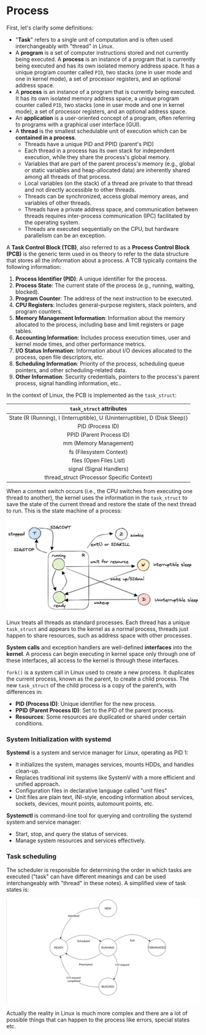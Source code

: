 # Process

First, let's clarify some definitions:

- "**Task**" refers to a single unit of computation and is often used interchangeably with "thread" in Linux.
- A **program** is a set of computer instructions stored and not currently being executed. A **process** is an instance of a program that is currently being executed and has its own isolated memory address space. It has a unique program counter called `PID`, two stacks (one in user mode and one in kernel mode), a set of processor registers, and an optional address space.
- A **process** is an instance of a program that is currently being executed. It has its own isolated memory address space, a unique program counter called `PID`, two stacks (one in user mode and one in kernel mode), a set of processor registers, and an optional address space.
- An **application** is a user-oriented concept of a program, often referring to programs with a graphical user interface (GUI).
- A **thread** is the smallest schedulable unit of execution which can be **contained in a process**.
	- Threads have a unique PID and PPID (parent's PID)
	- Each thread in a process has its own stack for independent execution, while they share the process's global memory.
	- Variables that are part of the parent process's memory (e.g., global or static variables and heap-allocated data) are inherently shared among all threads of that process.
	- Local variables (on the stack) of a thread are private to that thread and not directly accessible to other threads.
	- Threads can be synchronized, access global memory areas, and variables of other threads.
	- Threads have a private address space, and communication between threads requires inter-process communication (IPC) facilitated by the operating system.
	- Threads are executed sequentially on the CPU, but hardware parallelism can be an exception.


A **Task Control Block (TCB)**, also referred to as a **Process Control Block (PCB)** is the generic term used in os theory to refer to the data structure that stores all the information about a process. A TCB typically contains the following information:

1. **Process Identifier (PID)**: A unique identifier for the process.
2. **Process State**: The current state of the process (e.g., running, waiting, blocked).
3. **Program Counter**: The address of the next instruction to be executed.
4. **CPU Registers**: Includes general-purpose registers, stack pointers, and program counters.
5. **Memory Management Information**: Information about the memory allocated to the process, including base and limit registers or page tables.
6. **Accounting Information**: Includes process execution times, user and kernel mode times, and other performance metrics.
7. **I/O Status Information**: Information about I/O devices allocated to the process, open file descriptors, etc.
8. **Scheduling Information**: Priority of the process, scheduling queue pointers, and other scheduling-related data.
9. **Other Information**: Security credentials, pointers to the process's parent process, signal handling information, etc.​​​​.

In the context of Linux, the PCB is implemented as the `task_struct`: 

|                          `task_struct` attributes                           |
| :-------------------------------------------------------------------------: |
| State {R (Running), I (Interruptible), U (Uninterruptible), D (Disk Sleep)} |
|                              PID (Process ID)                               |
|                          PPID (Parent Process ID)                           |
|                           mm (Memory Management)                            |
|                           fs (Filesystem Context)                           |
|                           files (Open Files List)                           |
|                          signal (Signal Handlers)                           |
|                 thread_struct (Processor Specific Context)                  |


When a context switch occurs (i.e., the CPU switches from executing one thread to another), the kernel uses the information in the `task_struct` to save the state of the current thread and restore the state of the next thread to run.
This is the state machine of a process: 

![](images/0fbb3bc5f8d6d9c9bf62a20044ee6bc5.png)


Linux treats all threads as standard processes. Each thread has a unique `task_struct` and appears to the kernel as a normal process, threads just happen to share resources, such as address space with other processes.

**System calls** and exception handlers are well-defined **interfaces** into the **kernel**. A process can begin executing in kernel space only through one of these interfaces, all access to the kernel is through these interfaces.

`fork()` is a system call in Linux used to create a new process. It duplicates the current process, known as the parent, to create a child process. The new `task_struct` of the child process is a copy of the parent’s, with differences in:

- **PID (Process ID)**: Unique identifier for the new process.
- **PPID (Parent Process ID)**: Set to the PID of the parent process.
- **Resources**: Some resources are duplicated or shared under certain conditions.

### System Initialization with systemd

**Systemd** is a system and service manager for Linux, operating as PID 1:

- It initializes the system, manages services, mounts HDDs, and handles clean-up.
- Replaces traditional init systems like SystemV with a more efficient and unified approach.
- Configuration files in declarative language called "unit files"
- Unit files are plain text, INI-style, encoding information about services, sockets, devices, mount points, automount points, etc.

**Systemctl** is command-line tool for querying and controlling the systemd system and service manager:

- Start, stop, and query the status of services.
- Manage system resources and services effectively.

### Task scheduling

The scheduler is responsible for determining the order in which tasks are executed ("task" can have different meanings and can be used interchangeably with "thread" in these notes).
A simplified view of task states is:

![](images/7d57cb3b57b34b223ff05125e8185379.png)

Actually the reality in Linux is much more complex and there are a lot of possible things that can happen to the process like errors, special states etc. 

